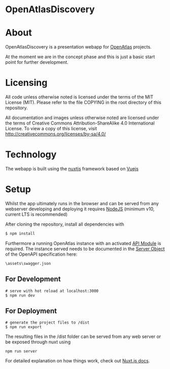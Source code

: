 # OpenAtlasDiscovery

# About

OpenAtlasDiscovery is a presentation webapp for [OpenAtlas](https://openatlas.eu) projects.

At the moment we are in the concept phase and this is just a basic start point for further development.

# Licensing

All code unless otherwise noted is licensed under the terms of the MIT License (MIT).
Please refer to the file COPYING in the root directory of this repository.

All documentation and images unless otherwise noted are licensed under the terms of Creative Commons Attribution-ShareAlike 4.0 International License.
To view a copy of this license, visit http://creativecommons.org/licenses/by-sa/4.0/

# Technology

The webapp is built using the [nuxtjs](https://nuxtjs.org/) framework based on [Vuejs](https://vuejs.org/)

# Setup

Whilst the app ultimately runs in the browser and can be served from any webserver developing and deploying it
requires [NodeJS](https://nodejs.org/en/about/releases/) (minimum v10, current LTS is recommended) 

After cloning the repository, install all dependencies with
```bash
$ npm install
```

Furthermore a running OpenAtlas instance with an activated [API Module](https://demo.openatlas.eu/static/manual/tools/api.html) is required.
The instance served needs to be documented in the [Server Object](https://swagger.io/specification/#server-object) of
the OpenAPI specification here:

```
\assets\swagger.json
``` 

## For Development

```
# serve with hot reload at localhost:3000
$ npm run dev
```

## For Deployment

```
# generate the project files to /dist
$ npm run export
```

The resulting files in the /dist folder can be served from any web server or be exposed through nuxt using

```
npm run server
```

For detailed explanation on how things work, check out [Nuxt.js docs](https://nuxtjs.org).
